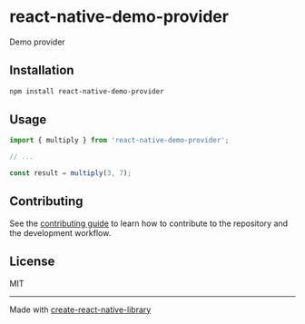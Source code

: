 # react-native-demo-provider

Demo provider

## Installation

```sh
npm install react-native-demo-provider
```

## Usage


```js
import { multiply } from 'react-native-demo-provider';

// ...

const result = multiply(3, 7);
```

## Contributing

See the [contributing guide](CONTRIBUTING.md) to learn how to contribute to the repository and the development workflow.

## License

MIT

---

Made with [create-react-native-library](https://github.com/callstack/react-native-builder-bob)

